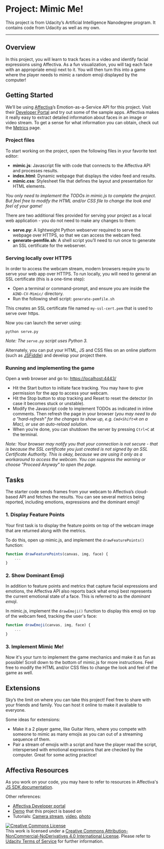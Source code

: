 # Project: Mimic Me!

This project is from Udacity’s Artificial Intelligence Nanodegree program. It contains code from Udacity as well as my own.

---


## Overview

In this project, you will learn to track faces in a video and identify facial expressions using Affectiva. As a fun visualization, you will tag each face with an appropriate emoji next to it. You will then turn this into a game where the player needs to mimic a random emoji displayed by the computer!


## Getting Started

We’ll be using [Affectiva](http://www.affectiva.com/)’s Emotion-as-a-Service API for this project. Visit their [Developer Portal](http://developer.affectiva.com/) and try out some of the sample apps. Affectiva makes it really easy to extract detailed information about faces in an image or video stream. To get a sense for what information you can obtain, check out the [Metrics](http://developer.affectiva.com/metrics/) page.

### Project files

To start working on the project, open the following files in your favorite text editor:

- **mimic.js**: Javascript file with code that connects to the Affectiva API and processes results.
- **index.html**: Dynamic webpage that displays the video feed and results.
- **mimic.css**: Stylesheet file that defines the layout and presentation for HTML elements.

_You only need to implement the TODOs in mimic.js to complete the project. But feel free to modify the HTML and/or CSS file to change the look and feel of your game!_

There are two additional files provided for serving your project as a local web application - you do not need to make any changes to them:

- **serve.py**: A lightweight Python webserver required to serve the webpage over HTTPS, so that we can access the webcam feed.
- **generate-pemfile.sh**: A shell script you’ll need to run once to generate an SSL certificate for the webserver.

### Serving locally over HTTPS

In order to access the webcam stream, modern browsers require you to serve your web app over HTTPS. To run locally, you will need to general an SSL certificate (this is a one-time step):

- Open a terminal or command-prompt, and ensure you are inside the `AIND-CV-Mimic/` directory.
- Run the following shell script: `generate-pemfile.sh`

This creates an SSL certificate file named `my-ssl-cert.pem` that is used to serve over https.

Now you can launch the server using:

```
python serve.py
```

_Note: The `serve.py` script uses Python 3._

Alternately, you can put your HTML, JS and CSS files on an online platform (such as [JSFiddle](https://jsfiddle.net/)) and develop your project there.

### Running and implementing the game

Open a web browser and go to: [https://localhost:4443/](https://localhost:4443/)

- Hit the Start button to initiate face tracking. You may have to give permission for the app to access your webcam.
- Hit the Stop button to stop tracking and Reset to reset the detector (in case it becomes stuck or unstable).
- Modify the Javascript code to implement TODOs as indicated in inline comments. Then refresh the page in your browser (_you may need to do a "hard-refresh" for the changes to show up, e.g. `Cmd+Shift+R` on a Mac), or use an auto-reload solution._
- When you’re done, you can shutdown the server by pressing `Ctrl+C` at the terminal.

_Note: Your browser may notify you that your connection is not secure - that is because the SSL certificate you just created is not signed by an SSL Certificate Authority‎. This is okay, because we are using it only as a workaround to access the webcam. You can suppress the warning or choose "Proceed Anyway" to open the page._


## Tasks

The starter code sends frames from your webcam to Affectiva’s cloud-based API and fetches the results. You can see several metrics being reported, including emotions, expressions and the dominant emoji!

### 1. Display Feature Points

Your first task is to display the feature points on top of the webcam image that are returned along with the metrics.

To do this, open up mimic.js, and implement the `drawFeaturePoints()` function:

```javascript
function drawFeaturePoints(canvas, img, face) {
    ...
}
```

### 2. Show Dominant Emoji

In addition to feature points and metrics that capture facial expressions and emotions, the Affectiva API also reports back what emoji best represents the current emotional state of a face. This is referred to as the _dominant emoji_.

In mimic.js, implement the `drawEmoji()` function to display this emoji on top of the webcam feed, tracking the user's face:

```javascript
function drawEmoji(canvas, img, face) {
    ...
}
```

### 3. Implement Mimic Me!

Now it's your turn to implement the game mechanics and make it as fun as possible! Scroll down to the bottom of mimic.js for more instructions. Feel free to modify the HTML and/or CSS files to change the look and feel of the game as well.


## Extensions

Sky’s the limit on where you can take this project! Feel free to share with your friends and family. You can host it online to make it available to everyone.

Some ideas for extensions:

- Make it a 2 player game, like Guitar Hero, where you compete with someone to mimic as many emojis as you can out of a streaming sequence of them.
- Pair a stream of emojis with a script and have the player read the script, interspersed with emotional expressions that are checked by the computer. Great for some acting practice!


## Affectiva Resources

As you work on your code, you may have to refer to resources in Affectiva's [JS SDK documentation](https://affectiva.readme.io/docs/getting-started-with-the-emotion-sdk-for-javascript).

Other references:

- [Affectiva Developer portal](http://developer.affectiva.com/index.html)
- [Demo](https://jsfiddle.net/affectiva/opyh5e8d/show/) that this project is based on
- Tutorials:
 [Camera stream](https://affectiva.readme.io/docs/analyze-the-camera-stream-3), [video](https://affectiva.readme.io/docs/analyze-a-video-frame-stream-4), [photo](https://affectiva.readme.io/docs/analyze-a-photo-3)


<a rel="license" href="http://creativecommons.org/licenses/by-nc-nd/4.0/"><img alt="Creative Commons License" style="border-width:0" src="https://i.creativecommons.org/l/by-nc-nd/4.0/88x31.png" /></a><br />This work is licensed under a <a rel="license" href="http://creativecommons.org/licenses/by-nc-nd/4.0/">Creative Commons Attribution-NonCommercial-NoDerivatives 4.0 International License</a>. Please refer to [Udacity Terms of Service](https://www.udacity.com/legal) for further information.
